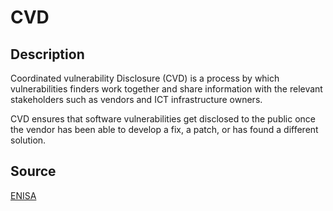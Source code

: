 # CVD

## Description

Coordinated vulnerability Disclosure (CVD) is a process by which vulnerabilities finders work together and share information with the relevant stakeholders such as vendors and ICT infrastructure owners.

CVD ensures that software vulnerabilities get disclosed to the public once the vendor has been able to develop a fix, a patch, or has found a different solution.

## Source

[ENISA](https://www.enisa.europa.eu/news/enisa-news/coordinated-vulnerability-disclosure-policies-in-the-eu)
